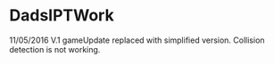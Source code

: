 # DadsIPTWork
11/05/2016
V.1 gameUpdate replaced with simplified version.  Collision detection is not working.
